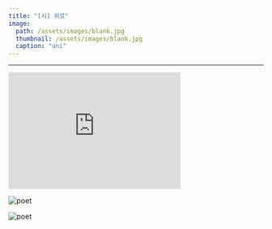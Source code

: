 ```yaml
---
title: "[시] 위로"
image: 
  path: /assets/images/blank.jpg
  thumbnail: /assets/images/blank.jpg
  caption: "uni"
---
```


----

<iframe width="340" height="230" src="https://www.youtube.com/embed/iEWlVYSoQVk?si=MWqifRWKBl6wPjOw" title="YouTube video player" frameborder="0" allow="accelerometer; autoplay; clipboard-write; encrypted-media; gyroscope; picture-in-picture; web-share" allowfullscreen></iframe>
<br>


![poet](https://jylab.github.io/assets/images/poet.jpg)

![poet](https://jylab.github.io/assets/images/friend.jpg)
